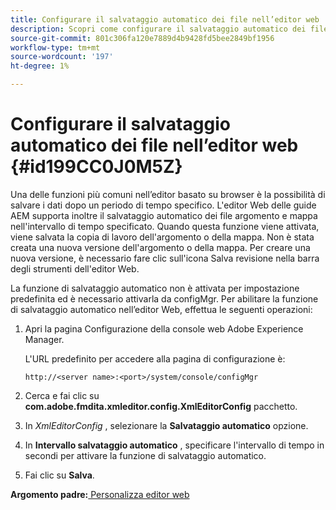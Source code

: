 ```yaml
---
title: Configurare il salvataggio automatico dei file nell’editor web
description: Scopri come configurare il salvataggio automatico dei file nell’editor web
source-git-commit: 801c306fa120e7889d4b9428fd5bee2849bf1956
workflow-type: tm+mt
source-wordcount: '197'
ht-degree: 1%

---
```



# Configurare il salvataggio automatico dei file nell’editor web {#id199CC0J0M5Z}

Una delle funzioni più comuni nell’editor basato su browser è la possibilità di salvare i dati dopo un periodo di tempo specifico. L&#39;editor Web delle guide AEM supporta inoltre il salvataggio automatico dei file argomento e mappa nell&#39;intervallo di tempo specificato. Quando questa funzione viene attivata, viene salvata la copia di lavoro dell&#39;argomento o della mappa. Non è stata creata una nuova versione dell&#39;argomento o della mappa. Per creare una nuova versione, è necessario fare clic sull&#39;icona Salva revisione nella barra degli strumenti dell&#39;editor Web.

La funzione di salvataggio automatico non è attivata per impostazione predefinita ed è necessario attivarla da configMgr. Per abilitare la funzione di salvataggio automatico nell’editor Web, effettua le seguenti operazioni:

1. Apri la pagina Configurazione della console web Adobe Experience Manager.

   L&#39;URL predefinito per accedere alla pagina di configurazione è:

   ```http
   http://<server name>:<port>/system/console/configMgr
   ```

1. Cerca e fai clic su **com.adobe.fmdita.xmleditor.config.XmlEditorConfig** pacchetto.

1. In *XmlEditorConfig* , selezionare la **Salvataggio automatico** opzione.

1. In **Intervallo salvataggio automatico** , specificare l&#39;intervallo di tempo in secondi per attivare la funzione di salvataggio automatico.

1. Fai clic su **Salva**.


**Argomento padre:**[ Personalizza editor web](conf-web-editor.md)

